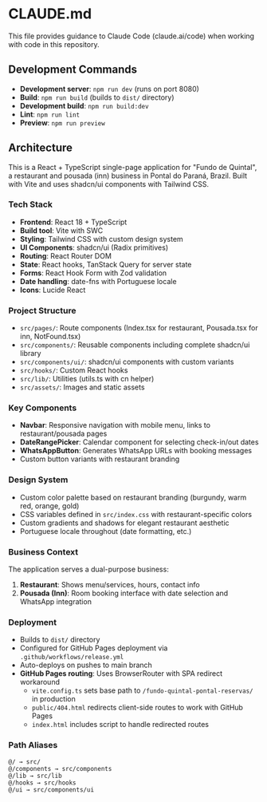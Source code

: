 # CLAUDE.md

This file provides guidance to Claude Code (claude.ai/code) when working with code in this repository.

## Development Commands

- **Development server**: `npm run dev` (runs on port 8080)
- **Build**: `npm run build` (builds to `dist/` directory)
- **Development build**: `npm run build:dev` 
- **Lint**: `npm run lint`
- **Preview**: `npm run preview`

## Architecture

This is a React + TypeScript single-page application for "Fundo de Quintal", a restaurant and pousada (inn) business in Pontal do Paraná, Brazil. Built with Vite and uses shadcn/ui components with Tailwind CSS.

### Tech Stack
- **Frontend**: React 18 + TypeScript
- **Build tool**: Vite with SWC
- **Styling**: Tailwind CSS with custom design system
- **UI Components**: shadcn/ui (Radix primitives)
- **Routing**: React Router DOM
- **State**: React hooks, TanStack Query for server state
- **Forms**: React Hook Form with Zod validation
- **Date handling**: date-fns with Portuguese locale
- **Icons**: Lucide React

### Project Structure
- `src/pages/`: Route components (Index.tsx for restaurant, Pousada.tsx for inn, NotFound.tsx)
- `src/components/`: Reusable components including complete shadcn/ui library
- `src/components/ui/`: shadcn/ui components with custom variants
- `src/hooks/`: Custom React hooks
- `src/lib/`: Utilities (utils.ts with cn helper)
- `src/assets/`: Images and static assets

### Key Components
- **Navbar**: Responsive navigation with mobile menu, links to restaurant/pousada pages
- **DateRangePicker**: Calendar component for selecting check-in/out dates
- **WhatsAppButton**: Generates WhatsApp URLs with booking messages
- Custom button variants with restaurant branding

### Design System
- Custom color palette based on restaurant branding (burgundy, warm red, orange, gold)
- CSS variables defined in `src/index.css` with restaurant-specific colors
- Custom gradients and shadows for elegant restaurant aesthetic
- Portuguese locale throughout (date formatting, etc.)

### Business Context
The application serves a dual-purpose business:
1. **Restaurant**: Shows menu/services, hours, contact info
2. **Pousada (Inn)**: Room booking interface with date selection and WhatsApp integration

### Deployment
- Builds to `dist/` directory
- Configured for GitHub Pages deployment via `.github/workflows/release.yml`
- Auto-deploys on pushes to main branch
- **GitHub Pages routing**: Uses BrowserRouter with SPA redirect workaround
  - `vite.config.ts` sets base path to `/fundo-quintal-pontal-reservas/` in production
  - `public/404.html` redirects client-side routes to work with GitHub Pages
  - `index.html` includes script to handle redirected routes

### Path Aliases
```
@/ → src/
@/components → src/components
@/lib → src/lib  
@/hooks → src/hooks
@/ui → src/components/ui
```